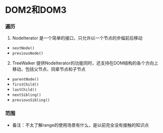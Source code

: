 # DOM2和DOM3

### 遍历
1. NodeIterator 是一个简单的接口，只允许以一个节点的步幅前后移动
  * `nextNode()`
  * `previousNode()`
2. TreeWalker 提供NodeIterator的功能同时，还支持在DOM结构的各个方向上移动，包括父节点、同辈节点和子节点
  * `parentNode()`
  * `firstChild()`
  * `lastChild()`
  * `nextSibling()`
  * `previousSibling()`

### 范围
* 备注：不太了解range的使用场景有什么，是以前完全没有接触的知识点
